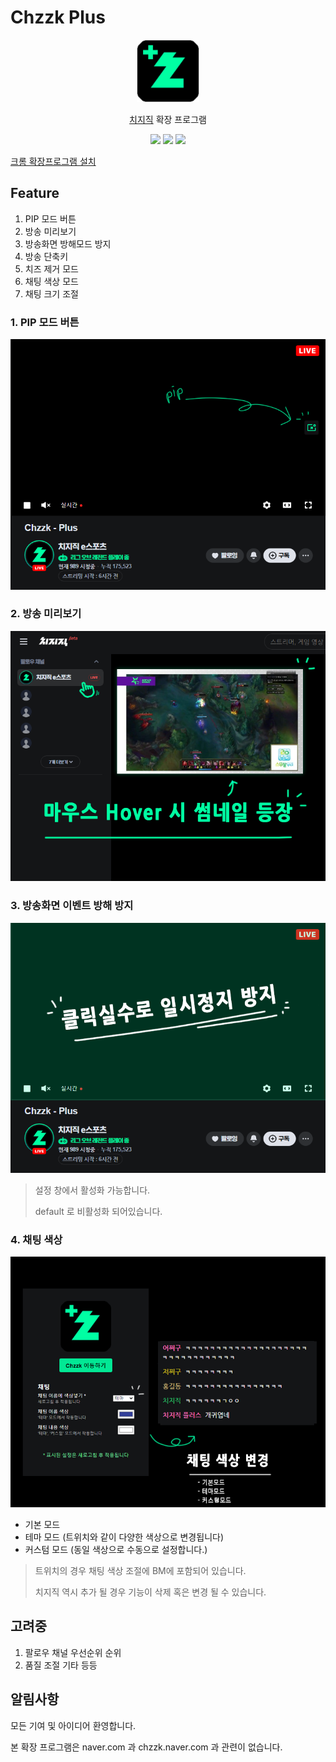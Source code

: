# Chzzk Plus

<p align="center">
    <img src="./public/icon128.png" width=100/>
</p> 
<p align="center">
    <a href="https://chzzk.naver.com/">치지직</a> 확장 프로그램 
</p>
<p align="center">
    <img src="https://img.shields.io/github/package-json/v/kyechan99/chzzk-plus?style=for-the-badge"/>
    <img src="https://img.shields.io/github/license/kyechan99/chzzk-plus?style=for-the-badge"/>
    <a href="https://chromewebstore.google.com/detail/chzzk-plus/miampiopgfpnimmggagljgbpmjmjdjia?hl=ko&utm_source=ext_sidebar">
 	    <img src="https://img.shields.io/badge/DOWNLOAD-ME-%2320c997?style=for-the-badge"/>
    </a>
</p>

[크롬 확장프로그램 설치](https://chromewebstore.google.com/detail/chzzk-plus/miampiopgfpnimmggagljgbpmjmjdjia?hl=ko&utm_source=ext_sidebar)

## Feature

1.  PIP 모드 버튼
2.  방송 미리보기
3.  방송화면 방해모드 방지
4.  방송 단축키
5.  치즈 제거 모드
6.  채팅 색상 모드
7.  채팅 크기 조절

### 1. PIP 모드 버튼

![PIP 모드 버튼](/README/feature_pip.png)

### 2. 방송 미리보기

![방송 미리보기](/README/preview.png)

### 3. 방송화면 이벤트 방해 방지

![방송화면 이벤트 방해 방지](/README/barrigade.png)

> 설정 창에서 활성화 가능합니다.
>
> default 로 비활성화 되어있습니다.

### 4. 채팅 색상

![채팅 색상 조절](/README/font_color.png)

- 기본 모드
- 테마 모드 (트위치와 같이 다양한 색상으로 변경됩니다)
- 커스텀 모드 (동일 색상으로 수동으로 설정합니다.)

> 트위치의 경우 채팅 색상 조절에 BM에 포함되어 있습니다.
>
> 치지직 역시 추가 될 경우 기능이 삭제 혹은 변경 될 수 있습니다.

## 고려중

1. 팔로우 채널 우선순위 순위
2. 품질 조절 기타 등등

## 알림사항

모든 기여 및 아이디어 환영합니다.

본 확장 프로그램은 naver.com 과 chzzk.naver.com 과 관련이 없습니다.
